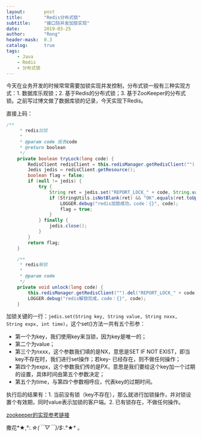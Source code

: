 ```yaml
---
layout:       post
title:        "Redis分布式锁"
subtitle:     "接口防并发加锁实现"
date:         2019-03-25
author:       "Rong"
header-mask:  0.3
catalog:      true
tags:
    - Java
    - Redis
    - 分布式锁
---
```


今天在业务开发的时候常常需要加锁实现并发控制，分布式锁一般有三种实现方式：1. 数据库乐观锁；2. 基于Redis的分布式锁；3. 基于ZooKeeper的分布式锁。之前写过博文做了数据库锁的记录，今天实现下Redis。

直接上码：

```java
/**
     * redis加锁
     *
     * @param code 报表code
     * @return boolean
     */
    private boolean tryLock(long code) {
        RedisClient redisClient = this.redisManager.getRedisClient("");
        Jedis jedis = redisClient.getResource();
        boolean flag = false;
        if (null != jedis) {
            try {
                String ret = jedis.set("REPORT_LOCK_" + code, String.valueOf(code), "NX", "PX", 300000);
                if (StringUtils.isNotBlank(ret) && "OK".equals(ret.toUpperCase())) {
                    LOGGER.debug("redis加锁成功，code：{}", code);
                    flag = true;
                }
            } finally {
                jedis.close();
            }
        }
        return flag;
    }

    /**
     * redis解锁
     *
     * @param code
     */
    private void unlock(long code) {
        this.redisManager.getRedisClient("").del("REPORT_LOCK_" + code);
        LOGGER.debug("redis解锁完成，code：{}", code);
    }
```

加锁关键的一行：`jedis.set(String key, String value, String nxxx, String expx, int time)`，这个set()方法一共有五个形参：

- 第一个为key，我们使用key来当锁，因为key是唯一的；
- 第二个为value；
- 第三个为nxxx，这个参数我们填的是NX，意思是SET IF NOT EXIST，即当key不存在时，我们进行set操作；若key- 已经存在，则不做任何操作；
- 第四个为expx，这个参数我们传的是PX，意思是我们要给这个key加一个过期的设置，具体时间由第五个参数决定；
- 第五个为time，与第四个参数相呼应，代表key的过期时间。  

执行后的结果有：1. 当前没有锁（key不存在），那么就进行加锁操作，并对锁设置个有效期，同时value表示加锁的客户端。2. 已有锁存在，不做任何操作。

[zookeeper的实现参考链接](http://www.hollischuang.com/archives/1716)

撒花*★,°*:.☆(￣▽￣)/$:*.°★* 。